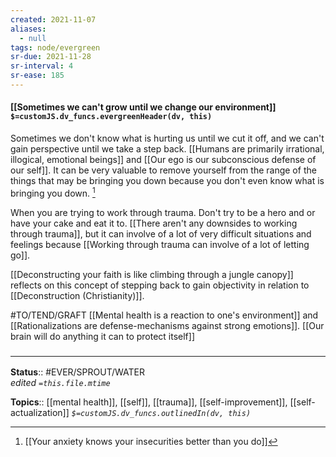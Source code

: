 ```yaml
---
created: 2021-11-07 
aliases:
  - null
tags: node/evergreen
sr-due: 2021-11-28
sr-interval: 4
sr-ease: 185
---
```


#### [[Sometimes we can't grow until we change our environment]] `$=customJS.dv_funcs.evergreenHeader(dv, this)`

Sometimes we don't know what is hurting us until we cut it off, and we can't gain perspective until we take a step back. [[Humans are primarily irrational, illogical, emotional beings]] and [[Our ego is our subconscious defense of our self]]. It can be very valuable to remove yourself from the range of the things that may be bringing you down because you don't even know what is bringing you down. [^1] 

[^1]: [[Your anxiety knows your insecurities better than you do]]

When you are trying to work through trauma. Don't try to be a hero and or have your cake and eat it to. [[There aren't any downsides to working through trauma]], but it can involve of a lot of very difficult situations and feelings because [[Working through trauma can involve of a lot of letting go]]. 

[[Deconstructing your faith is like climbing through a jungle canopy]] reflects on this concept of stepping back to gain objectivity in relation to [[Deconstruction (Christianity)]]. 

#TO/TEND/GRAFT [[Mental health is a reaction to one's environment]] and [[Rationalizations are defense-mechanisms against strong emotions]]. [[Our brain will do anything it can to protect itself]]
### <hr class="footnote"/>

**Status**:: #EVER/SPROUT/WATER  
*edited `=this.file.mtime`*

**Topics**:: [[mental health]], [[self]], [[trauma]], [[self-improvement]], [[self-actualization]]
*`$=customJS.dv_funcs.outlinedIn(dv, this)`*
